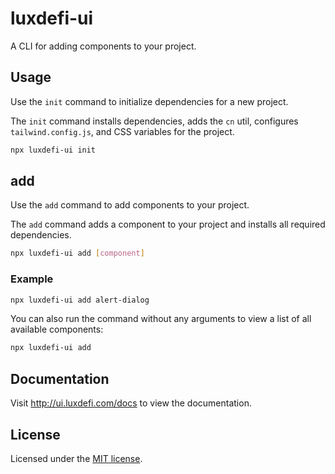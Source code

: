 # luxdefi-ui

A CLI for adding components to your project.

## Usage

Use the `init` command to initialize dependencies for a new project.

The `init` command installs dependencies, adds the `cn` util, configures `tailwind.config.js`, and CSS variables for the project.

```bash
npx luxdefi-ui init
```

## add

Use the `add` command to add components to your project.

The `add` command adds a component to your project and installs all required dependencies.

```bash
npx luxdefi-ui add [component]
```

### Example

```bash
npx luxdefi-ui add alert-dialog
```

You can also run the command without any arguments to view a list of all available components:

```bash
npx luxdefi-ui add
```

## Documentation

Visit http://ui.luxdefi.com/docs to view the documentation.

## License

Licensed under the [MIT license](https://github.com/luxdefi/ui/blob/main/LICENSE.md).

